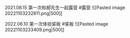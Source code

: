2021.08.15 第一次和郝先生一起露营 #露营 
![[Pasted image 20221103232811.png|500]]

2022.06.10 第一次体验桨板 #桨板
![[Pasted image 20221103233409.png|500]]